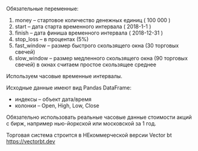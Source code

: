 Обязательные переменные:

1) money – стартовое количество денежных единиц ( 100 000 )
2) start – дата старта временного интервала ( 2018-1-1 )
3) finish – дата финиша временного интервала ( 2018-12-31 )
4) stop_loss – в процентах (5%)
5) fast_window – размер быстрого скользящего окна (30 торговых свечей)
6) slow_window – размер медленного скользящего окна (90 торговых свечей) в окнах считаем простое скользящее среднее

Используем часовые временные интервалы.

Исходные данные имеют вид Pandas DataFrame:

- индексы – объект дата/время
- колонки – Open, High, Low, Close

Обязательно использовать реальные часовые данные стоимости акций с бирж, например нью-йоркской или московской за 1 год.

Торговая система строится в НЕкоммерческой версии Vector bt https://vectorbt.dev
